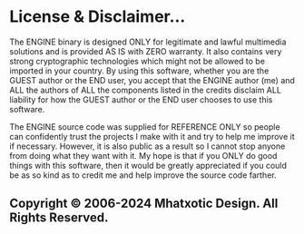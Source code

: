 # License & Disclaimer…
The ENGINE binary is designed ONLY for legitimate and lawful multimedia solutions and is provided AS IS with ZERO warranty. It also contains very strong cryptographic technologies which might not be allowed to be imported in your country. By using this software, whether you are the GUEST author or the END user, you accept that the ENGINE author (me) and ALL the authors of ALL the components listed in the credits disclaim ALL liability for how the GUEST author or the END user chooses to use this software.

The ENGINE source code was supplied for REFERENCE ONLY so people can confidently trust the projects I make with it and try to help me improve it if necessary. However, it is also public as a result so I cannot stop anyone from doing what they want with it. My hope is that if you ONLY do good things with this software, then it would be greatly appreciated if you could be as so kind as to credit me and help improve the source code farther.

## Copyright © 2006-2024 Mhatxotic Design. All Rights Reserved.

